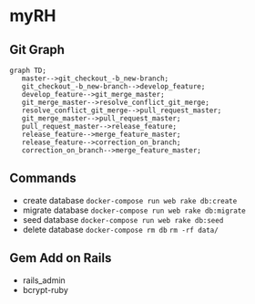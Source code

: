 # myRH

## Git Graph

```
graph TD;
   master-->git_checkout_-b_new-branch;
   git_checkout_-b_new-branch-->develop_feature;
   develop_feature-->git_merge_master;
   git_merge_master-->resolve_conflict_git_merge;
   resolve_conflict_git_merge-->pull_request_master;
   git_merge_master-->pull_request_master;
   pull_request_master-->release_feature;
   release_feature-->merge_feature_master;
   release_feature-->correction_on_branch;
   correction_on_branch-->merge_feature_master;
```

## Commands
 - create database
       ```docker-compose run web rake db:create
	   ``` 
 - migrate database
       ```docker-compose run web rake db:migrate
	   ```
 - seed database
	         ```docker-compose run web rake db:seed
			 ```
 - delete database
	   ```docker-compose rm db```
	   ```rm -rf data/
	   ```


## Gem Add on Rails
 - rails_admin
 - bcrypt-ruby
  
